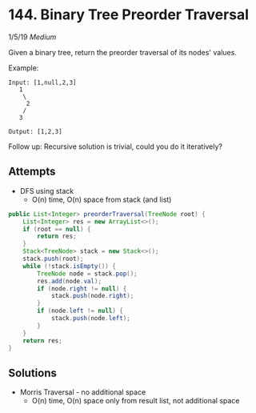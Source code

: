 # 144. Binary Tree Preorder Traversal
1/5/19
*Medium*

Given a binary tree, return the preorder traversal of its nodes' values.

Example:
```
Input: [1,null,2,3]
   1
    \
     2
    /
   3

Output: [1,2,3]
```
Follow up: Recursive solution is trivial, could you do it iteratively?

## Attempts
* DFS using stack
  - O(n) time, O(n) space from stack (and list)
```Java
public List<Integer> preorderTraversal(TreeNode root) {
    List<Integer> res = new ArrayList<>();
    if (root == null) {
        return res;
    }
    Stack<TreeNode> stack = new Stack<>();
    stack.push(root);
    while (!stack.isEmpty()) {
        TreeNode node = stack.pop();
        res.add(node.val);
        if (node.right != null) {
            stack.push(node.right);
        }
        if (node.left != null) {
            stack.push(node.left);
        }
    }
    return res;
}
```

## Solutions
* Morris Traversal - no additional space
  - O(n) time, O(n) space only from result list, not additional space
